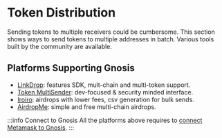 ---
---

# Token Distribution

Sending tokens to multiple receivers could be cumbersome.
This section shows ways to send tokens to multiple addresses in batch. Various tools built by the community are available. 

## Platforms Supporting Gnosis

- [LinkDrop](https://linkdrop.io/): features SDK, mult-chain and multi-token support.
- [Token MultiSender](https://multisender.app/): dev-focused & security minded interface.
- [Iroiro](https://xdai.iroiro.social/): airdrops with lower fees, csv generation for bulk sends.
- [AirdropMe](https://airdropme.io/): simple and free multi-chain airdrops.

:::info Connect to Gnosis
All the platforms above requires to [connect Metamask to Gnosis](/tools/wallets/metamask/).
:::